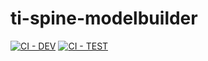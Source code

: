 # ti-spine-modelbuilder

[![CI - DEV](https://github.com/equinor/ti-spine-modelbuilder/actions/workflows/deno.yml/badge.svg?branch=feature%2Fdevelopment)](https://github.com/equinor/ti-spine-modelbuilder/actions/workflows/deno.yml)
[![CI - TEST](https://github.com/equinor/ti-spine-modelbuilder/actions/workflows/main.yml/badge.svg?branch=main)](https://github.com/equinor/ti-spine-modelbuilder/actions/workflows/main.yml)
